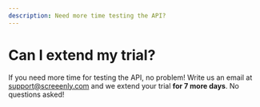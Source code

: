 ```yaml
---
description: Need more time testing the API?
---
```


# Can I extend my trial?

If you need more time for testing the API, no problem! Write us an email at [support@screeenly.com](mailto:support@screeenly.com) and we extend your trial **for 7 more days**. No questions asked!

